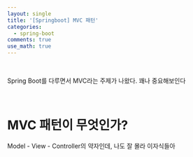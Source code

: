 ```yaml
---
layout: single
title: '[Springboot] MVC 패턴'
categories:
  - spring-boot
comments: true
use_math: true
---
```


<br>

Spring Boot를 다루면서 MVC라는 주제가 나왔다. 
꽤나 중요해보인다

<br>

# MVC 패턴이 무엇인가?

Model - View - Controller의 약자인데, 나도 잘 몰라 이자식들아

